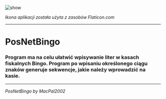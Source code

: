 ![show](https://github.com/user-attachments/assets/7851b6a1-82a2-4caf-862b-ebbe9a353555)

*Ikona aplikacji została użyta z zasobów Flaticon.com*

---

# PosNetBingo

### Program ma na celu ułatwić wpisywanie liter w kasach fiskalnych Bingo. Program po wpisaniu określonego ciągu znaków generuje sekwencje, jakie należy wprowadzić na kasie.

---

*PosNetBingo by MacPal2002*
